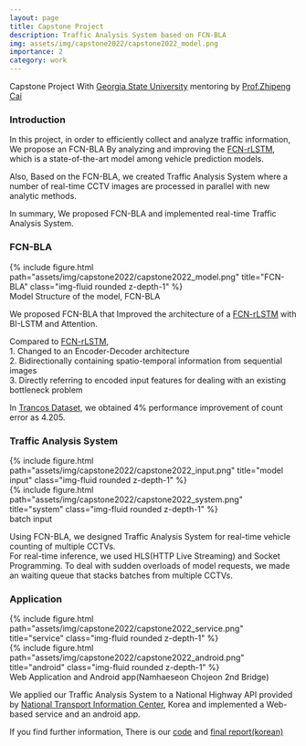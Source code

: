 ```yaml
---
layout: page
title: Capstone Project
description: Traffic Analysis System based on FCN-BLA
img: assets/img/capstone2022/capstone2022_model.png
importance: 2
category: work
---
```


<p class="font-weight-bold">Capstone Project With <a href='https://www.gsu.edu/'>Georgia State University</a> mentoring by <a href='http://cai.csgsu.org/'>Prof.Zhipeng Cai</a></p>


<h3>Introduction</h3>

In this project, in order to efficiently collect and analyze traffic information, We propose an FCN-BLA By analyzing and improving the <a href="https://arxiv.org/abs/1707.09476">FCN-rLSTM</a>, which is a state-of-the-art model among vehicle prediction models.

Also, Based on the FCN-BLA, we created Traffic Analysis System where a number of real-time CCTV images are processed in parallel with new analytic methods. 

<p class="font-weight-bold">In summary, We proposed FCN-BLA and implemented real-time Traffic Analysis System.</p>


<h3>FCN-BLA</h3>

<div class="row">
    <div class="col-sm mt-3 mt-md-0">
        {% include figure.html path="assets/img/capstone2022/capstone2022_model.png" title="FCN-BLA" class="img-fluid rounded z-depth-1" %}
    </div>
</div>
<div class="caption">
    Model Structure of the model, FCN-BLA
</div>

We proposed FCN-BLA that Improved the architecture of a <a href="https://arxiv.org/abs/1707.09476">FCN-rLSTM</a> with BI-LSTM and Attention.

Compared to <a href="https://arxiv.org/abs/1707.09476">FCN-rLSTM</a>,  
    1. Changed to an Encoder-Decoder architecture  
    2. Bidirectionally containing spatio-temporal information from sequential images  
    3. Directly referring to encoded input features for dealing with an existing bottleneck problem  
    
In <a href="https://gram.web.uah.es/data/datasets/trancos/index.html">Trancos Dataset</a>, we obtained 4% performance improvement of count error as 4.205.

  
<h3>Traffic Analysis System</h3>
  
<div class="row justify-content-sm-center">
    <div class="col-sm-6 mt-3 mt-md-0">
        {% include figure.html path="assets/img/capstone2022/capstone2022_input.png" title="model input" class="img-fluid rounded z-depth-1" %}
    </div>
    <div class="col-sm-6 mt-3 mt-md-0">
        {% include figure.html path="assets/img/capstone2022/capstone2022_system.png" title="system" class="img-fluid rounded z-depth-1" %}
    </div>
</div>
<div class="caption">
    batch input 
</div>

Using FCN-BLA, we designed Traffic Analysis System for real-time vehicle counting of multiple CCTVs.  
For real-time inference, we used HLS(HTTP Live Streaming) and Socket Programming.
To deal with sudden overloads of model requests, we made an waiting queue that stacks batches from multiple CCTVs.  


<h3>Application</h3>
<div class="row justify-content-sm-center">
    <div class="col-sm-6 mt-3 mt-md-0">
        {% include figure.html path="assets/img/capstone2022/capstone2022_service.png" title="service" class="img-fluid rounded z-depth-1" %}
    </div>
    <div class="col-sm-6 mt-3 mt-md-0">
        {% include figure.html path="assets/img/capstone2022/capstone2022_android.png" title="android" class="img-fluid rounded z-depth-1" %}
    </div>
</div>
<div class="caption">
    Web Application and Android app(Namhaeseon Chojeon 2nd Bridge)
</div>

We applied our Traffic Analysis System to a National Highway API provided by <a href="https://www.its.go.kr/map/cctv"> National Transport Information Center</a>, Korea and implemented a Web-based service and an android app.



If you find further information, There is our <a href="https://github.com/CapstonAIVC/IVCS">code</a> and <a href="assets/pdf/capstone2022_final_report.pdf">final report(korean)</a>
